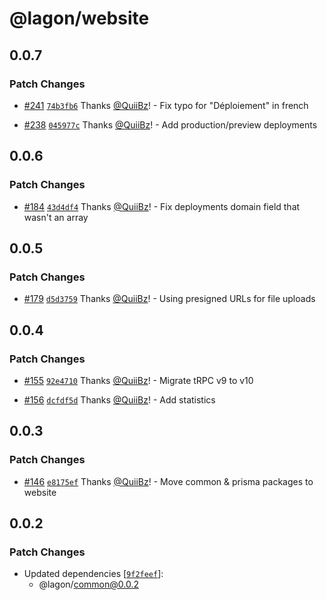 # @lagon/website

## 0.0.7

### Patch Changes

- [#241](https://github.com/lagonapp/lagon/pull/241) [`74b3fb6`](https://github.com/lagonapp/lagon/commit/74b3fb6797d2b25ece2bd953cadbfd74b7ba2691) Thanks [@QuiiBz](https://github.com/QuiiBz)! - Fix typo for "Déploiement" in french

* [#238](https://github.com/lagonapp/lagon/pull/238) [`045977c`](https://github.com/lagonapp/lagon/commit/045977cb200281d68c9a834573ca43ff300f9f73) Thanks [@QuiiBz](https://github.com/QuiiBz)! - Add production/preview deployments

## 0.0.6

### Patch Changes

- [#184](https://github.com/lagonapp/lagon/pull/184) [`43d4df4`](https://github.com/lagonapp/lagon/commit/43d4df47191c9eeec58e91cb695082fd6b069713) Thanks [@QuiiBz](https://github.com/QuiiBz)! - Fix deployments domain field that wasn't an array

## 0.0.5

### Patch Changes

- [#179](https://github.com/lagonapp/lagon/pull/179) [`d5d3759`](https://github.com/lagonapp/lagon/commit/d5d3759f87afc49786aeb62c0e0c7e04a20643de) Thanks [@QuiiBz](https://github.com/QuiiBz)! - Using presigned URLs for file uploads

## 0.0.4

### Patch Changes

- [#155](https://github.com/lagonapp/lagon/pull/155) [`92e4710`](https://github.com/lagonapp/lagon/commit/92e471016ee8b23a608126e97ea73f330efa80cd) Thanks [@QuiiBz](https://github.com/QuiiBz)! - Migrate tRPC v9 to v10

* [#156](https://github.com/lagonapp/lagon/pull/156) [`dcfdf5d`](https://github.com/lagonapp/lagon/commit/dcfdf5d591fb787a8d9c549345f8c8901593a455) Thanks [@QuiiBz](https://github.com/QuiiBz)! - Add statistics

## 0.0.3

### Patch Changes

- [#146](https://github.com/lagonapp/lagon/pull/146) [`e8175ef`](https://github.com/lagonapp/lagon/commit/e8175effa1e3ccaaa673e60bfba4fcb9376cc15d) Thanks [@QuiiBz](https://github.com/QuiiBz)! - Move common & prisma packages to website

## 0.0.2

### Patch Changes

- Updated dependencies [[`9f2feef`](https://github.com/lagonapp/lagon/commit/9f2feef1d13a286e957f01521589e3e4ae1b8119)]:
  - @lagon/common@0.0.2
